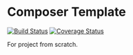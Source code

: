 # Composer Template

[![Build Status][travis-svg]][travis-link]
[![Coverage Status][coveralls-svg]][coveralls-link]

For project from scratch.

[travis-svg]: https://travis-ci.com/laravel-bridge/scratch.svg?branch=master
[travis-link]: https://travis-ci.com/laravel-bridge/scratch-template
[coveralls-svg]: https://coveralls.io/repos/github/laravel-bridge/scratch/badge.svg?branch=master
[coveralls-link]: https://coveralls.io/github/laravel-bridge/scratch

